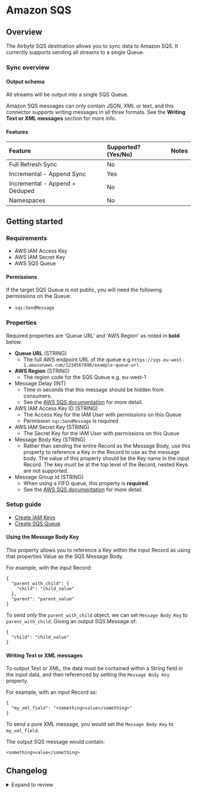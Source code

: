 # Amazon SQS

## Overview

The Airbyte SQS destination allows you to sync data to Amazon SQS. It currently supports sending all
streams to a single Queue.

### Sync overview

#### Output schema

All streams will be output into a single SQS Queue.

Amazon SQS messages can only contain JSON, XML or text, and this connector supports writing messages
in all three formats. See the **Writing Text or XML messages** section for more info.

#### Features

| Feature                        | Supported?\(Yes/No\) | Notes |
| :----------------------------- | :------------------- | :---- |
| Full Refresh Sync              | No                   |       |
| Incremental - Append Sync      | Yes                  |       |
| Incremental - Append + Deduped | No                   |       |
| Namespaces                     | No                   |       |

## Getting started

### Requirements

- AWS IAM Access Key
- AWS IAM Secret Key
- AWS SQS Queue

#### Permissions

If the target SQS Queue is not public, you will need the following permissions on the Queue:

- `sqs:SendMessage`

### Properties

Required properties are 'Queue URL' and 'AWS Region' as noted in **bold** below.

- **Queue URL** (STRING)
  - The full AWS endpoint URL of the queue
    e.g.`https://sqs.eu-west-1.amazonaws.com/1234567890/example-queue-url`
- **AWS Region** (STRING)
  - The region code for the SQS Queue e.g. eu-west-1
- Message Delay (INT)
  - Time in seconds that this message should be hidden from consumers.
  - See the
    [AWS SQS documentation](https://docs.aws.amazon.com/AWSSimpleQueueService/latest/SQSDeveloperGuide/sqs-message-timers.html)
    for more detail.
- AWS IAM Access Key ID (STRING)
  - The Access Key for the IAM User with permissions on this Queue
  - Permission `sqs:SendMessage` is required
- AWS IAM Secret Key (STRING)
  - The Secret Key for the IAM User with permissions on this Queue
- Message Body Key (STRING)
  - Rather than sending the entire Record as the Message Body, use this property to reference a Key
    in the Record to use as the message body. The value of this property should be the Key name in
    the input Record. The key must be at the top level of the Record, nested Keys are not supported.
- Message Group Id (STRING)
  - When using a FIFO queue, this property is **required**.
  - See the
    [AWS SQS documentation](https://docs.aws.amazon.com/AWSSimpleQueueService/latest/SQSDeveloperGuide/using-messagegroupid-property.html)
    for more detail.

### Setup guide

- [Create IAM Keys](https://aws.amazon.com/premiumsupport/knowledge-center/create-access-key/)
- [Create SQS Queue](https://docs.aws.amazon.com/AWSSimpleQueueService/latest/SQSDeveloperGuide/sqs-getting-started.html#step-create-queue)

#### Using the Message Body Key

This property allows you to reference a Key within the input Record as using that properties Value
as the SQS Message Body.

For example, with the input Record:

```
{
  "parent_with_child": {
    "child": "child_value"
  },
  "parent": "parent_value"
}
```

To send _only_ the `parent_with_child` object, we can set `Message Body Key` to `parent_with_child`.
Giving an output SQS Message of:

```
{
  "child": "child_value"
}
```

#### Writing Text or XML messages

To output Text or XML, the data must be contained within a String field in the input data, and then
referenced by setting the `Message Body Key` property.

For example, with an input Record as:

```
{
  "my_xml_field": "<something>value</something>"
}
```

To send a pure XML message, you would set the `Message Body Key` to `my_xml_field`.

The output SQS message would contain:

```
<something>value</something>
```

## Changelog

<details>
  <summary>Expand to review</summary>

| Version | Date       | Pull Request                                              | Subject                           |
| :------ | :--------- | :-------------------------------------------------------- | :-------------------------------- |
| 0.1.15 | 2024-07-27 | [42795](https://github.com/airbytehq/airbyte/pull/42795) | Update dependencies |
| 0.1.14 | 2024-07-20 | [42165](https://github.com/airbytehq/airbyte/pull/42165) | Update dependencies |
| 0.1.13 | 2024-07-13 | [41733](https://github.com/airbytehq/airbyte/pull/41733) | Update dependencies |
| 0.1.12 | 2024-07-10 | [41439](https://github.com/airbytehq/airbyte/pull/41439) | Update dependencies |
| 0.1.11 | 2024-07-09 | [41237](https://github.com/airbytehq/airbyte/pull/41237) | Update dependencies |
| 0.1.10 | 2024-07-06 | [40960](https://github.com/airbytehq/airbyte/pull/40960) | Update dependencies |
| 0.1.9 | 2024-06-29 | [40622](https://github.com/airbytehq/airbyte/pull/40622) | Update dependencies |
| 0.1.8 | 2024-06-27 | [40215](https://github.com/airbytehq/airbyte/pull/40215) | Replaced deprecated AirbyteLogger with logging.Logger |
| 0.1.7 | 2024-06-26 | [40536](https://github.com/airbytehq/airbyte/pull/40536) | Update dependencies |
| 0.1.6 | 2024-06-25 | [40461](https://github.com/airbytehq/airbyte/pull/40461) | Update dependencies |
| 0.1.5 | 2024-06-22 | [40075](https://github.com/airbytehq/airbyte/pull/40075) | Update dependencies |
| 0.1.4 | 2024-06-04 | [39070](https://github.com/airbytehq/airbyte/pull/39070) | [autopull] Upgrade base image to v1.2.1 |
| 0.1.3 | 2024-05-21 | [38493](https://github.com/airbytehq/airbyte/pull/38493) | [autopull] base image + poetry + up_to_date |
| 0.1.2   | 2024-03-05 | [#35838](https://github.com/airbytehq/airbyte/pull/35838) | Un-archive connector              |
| 0.1.1   | 2024-01-03 | [#33924](https://github.com/airbytehq/airbyte/pull/33924) | Add new ap-southeast-3 AWS region |
| 0.1.0   | 2021-10-27 | [#0000](https://github.com/airbytehq/airbyte/pull/0000)   | Initial version                   |

</details>
